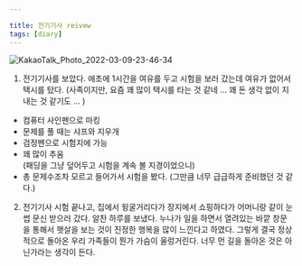 ```yaml
---

title: 전기기사 reivew
tags: [diary]
---
```


![KakaoTalk_Photo_2022-03-09-23-46-34](https://user-images.githubusercontent.com/50545088/157465122-61120390-cf91-4c6c-889f-317e3300a8fe.jpeg)


1. 전기기사를 보았다. 애초에 1시간을 여유를 두고 시험을 보러 갔는데 여유가 없어서 택시를 탔다. (사족이지만, 요즘 꽤 많이 택시를 타는 것 같네 ... 꽤 돈 생각 없이 지내는 것 같기도 ... )

- 컴퓨터 사인펜으로 마킹
- 문제를 풀 때는 샤프와 지우개
- 검정펜으로 시험지에 가능
- 꽤 많이 추움 <br>
(패딩을 그냥 덮어두고 시험을 계속 볼 지경이었으니)
- 총 문제수조차 모르고 들어가서 시험을 봤다. (그만큼 너무 급급하게 준비했던 것 같다.)

2. 전기기사 시험 끝나고, 집에서 뒹굴거리다가 장지에서 쇼핑하다가 어머니랑 같이 눈썹 문신 받으러 갔다. 알찬 하루를 보냈다. 누나가 일을 하면서 열려있는 바깥 창문을 통해서 햇살을 보는 것이 진정한 행복을 많이 느낀다고 하였다. 그렇게 결국 정상적으로 돌아온 우리 가족들이 뭔가 가슴이 울렁거린다. 너무 먼 길을 돌아온 것은 아닌가라는 생각이 든다.